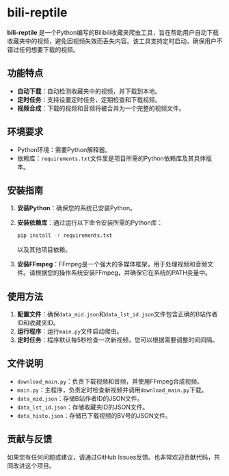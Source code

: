 # bili-reptile

**bili-reptile** 是一个Python编写的Bilibili收藏夹爬虫工具，旨在帮助用户自动下载收藏夹中的视频，避免因视频失效而丢失内容。该工具支持定时启动，确保用户不错过任何想要下载的视频。

## 功能特点

- **自动下载**：自动检测收藏夹中的视频，并下载到本地。
- **定时任务**：支持设置定时任务，定期检查和下载视频。
- **视频合成**：下载的视频和音频将被合并为一个完整的视频文件。

## 环境要求

- Python环境：需要Python解释器。
- 依赖库：`requirements.txt`文件里是项目所需的Python依赖库及其具体版本。

## 安装指南

1. **安装Python**：确保您的系统已安装Python。
2. **安装依赖库**：通过运行以下命令安装所需的Python库：
   ```bash
   pip install -r requirements.txt
   ```

   以及其他项目依赖。

3. **安装FFmpeg**：FFmpeg是一个强大的多媒体框架，用于处理视频和音频文件。请根据您的操作系统安装FFmpeg，并确保它在系统的PATH变量中。

## 使用方法

1. **配置文件**：确保`data_mid.json`和`data_lst_id.json`文件包含正确的B站作者ID和收藏夹ID。
2. **运行程序**：运行`main.py`文件启动爬虫。
3. **定时任务**：程序默认每5秒检查一次新视频，您可以根据需要调整时间间隔。

## 文件说明

- `download_main.py`：负责下载视频和音频，并使用FFmpeg合成视频。
- `main.py`：主程序，负责定时检查新视频并调用`download_main.py`下载。
- `data_mid.json`：存储B站作者ID的JSON文件。
- `data_lst_id.json`：存储收藏夹ID的JSON文件。
- `data_histo.json`：存储已下载视频的BV号的JSON文件。

## 贡献与反馈

如果您有任何问题或建议，请通过GitHub Issues反馈。也非常欢迎贡献代码，共同改进这个项目。



